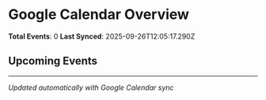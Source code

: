 # Google Calendar Overview

**Total Events**: 0
**Last Synced**: 2025-09-26T12:05:17.290Z

## Upcoming Events


---
*Updated automatically with Google Calendar sync*
